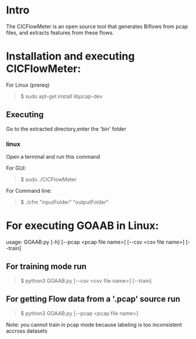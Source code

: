 # Intro
The CICFlowMeter is an open source tool that generates Biflows from pcap files, and extracts features from these flows.

# Installation and executing CICFlowMeter:

For Linux (prereq)

> $ sudo apt-get install libpcap-dev

## Executing
Go to the extracted directory,enter the 'bin' folder

### linux
Open a terminal and run this command

For GUI:
> $ sudo ./CICFlowMeter

For Command line:
> $ ./cfm "inputFolder" "outputFolder"

# For executing GOAAB in Linux:

usage: GOAAB.py [-h] [--pcap \<pcap file name\>] [--csv \<csv file name\>] [--train]
  
## For training mode run
> $ python3 GOAAB.py [--csv \<csv file name\>] [--train]

## For getting Flow data from a '.pcap' source run
> $ python3 GOAAB.py  [--pcap \<pcap file name\>]

Note: you cannot train in pcap mode because labeling is too inconsistent accross datasets


